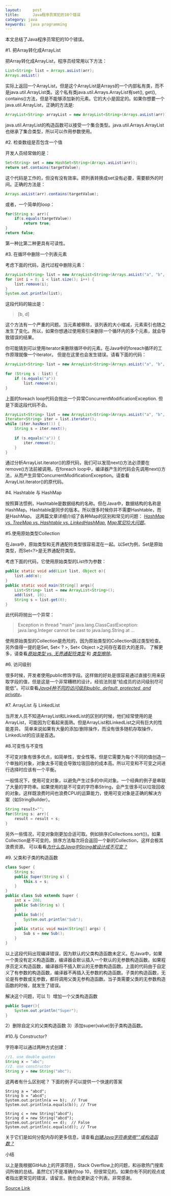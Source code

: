 ```yaml
---
layout:     post
title:      Java程序员常犯的10个错误
category: java
keywords:  java programming 
---
```

本文总结了Java程序员常犯的10个错误。

#1. 把Array转化成ArrayList

把Array转化成ArrayList，程序员经常用以下方法：
```java
List<String> list = Arrays.asList(arr);
Arrays.asList()
```
实际上返回一个ArrayList，但是这个ArrayList是Arrays的一个内部私有类，而不是java.util.ArrayList类。这个私有类java.util.Arrays.ArrayList有set(), get(), contains()方法，但是不能够添加新的元素。它的大小是固定的。如果你想要一个java.util.ArrayList，正确的方法是:
```java
ArrayList<String> arrayList = new ArrayList<String>(Arrays.asList(arr));
```
java.util.ArrayList的构造函数可以接受一个集合类型。java.util.Arrays.ArrayList也继承了集合类型，所以可以作用参数使用。

#2. 检查数组是否包含一个值

开发人员经常做的是：
```java
Set<String> set = new HashSet<String>(Arrays.asList(arr));
return set.contains(targetValue);
```
这个代码是工作的，但没有没有效率。把列表转换成set没有必要，需要额外的时间。正确的方法是：
```java
Arrays.asList(arr).contains(targetValue);
```
或者，一个简单的loop：
```java
for(String s: arr){
	if(s.equals(targetValue))
		return true;
}
return false;
```
第一种比第二种更具有可读性。

#3. 在循环中删除一个列表元素

考虑下面的代码，迭代过程中删除元素：

```java
ArrayList<String> list = new ArrayList<String>(Arrays.asList("a", "b", "c", "d"));
for (int i = 0; i < list.size(); i++) {
	list.remove(i);
}
System.out.println(list);
```

这段代码的输出是：
> [b, d]

这个方法有一个严重的问题。当元素被移除，该列表的大小缩减，元素索引也随之发生了变化。所以，如果你想通过使用索引来删除一个循环内的多个元素，就会导致错误的结果。

你可能猜到可以使用iterator来删除循环中的元素。在Java中的foreach循环的工作原理就像一个iterator。 但是在这里也会发生错误。请看下面的代码：
```java
ArrayList<String> list = new ArrayList<String>(Arrays.asList("a", "b", "c", "d"));
 
for (String s : list) {
	if (s.equals("a"))
		list.remove(s);
}
```
上面的foreach loop代码会抛出一个异常ConcurrentModificationException. 但是下面这段代码不会。
```java
ArrayList<String> list = new ArrayList<String>(Arrays.asList("a", "b", "c", "d"));
Iterator<String> iter = list.iterator();
while (iter.hasNext()) {
	String s = iter.next();
 
	if (s.equals("a")) {
		iter.remove();
	}
}
```
通过分析ArrayList.iterator()的原代码，我们可以发现next()方法必须要在remove()方法前被调用。在foreach loop中，编译器产生的代码会先调用next()方法，从而产生异常ConcurrentModificationException。请查看ArrayList.iterator()的原代码。

#4. Hashtable 与 HashMap

按照算法惯例，Hashtable是数据结构的名称。但在Java中，数据结构的名称是HashMap。Hashtable是同步的版本。所以很多时候你并不需要Hashtable，而是HashMap。 这两篇文章详细介绍了各种Map的区别和常见的问题： [*HashMap vs. TreeMap vs. Hashtable vs. LinkedHashMap*](http://www.programcreek.com/2013/03/hashmap-vs-treemap-vs-hashtable-vs-linkedhashmap/), [*Map常见10大问题*](http://www.programcreek.com/2013/09/top-9-questions-for-java-map/)。

#5.使用原始类型Collection

在Java中，原始类型和无界通配符类型很容易混在一起。以Set为例，Set是原始类型，而Set<?>是无界通配符类型。

考虑下面的代码，它使用原始类型的List作为参数：
```java
public static void add(List list, Object o){
	list.add(o);
}
public static void main(String[] args){
	List<String> list = new ArrayList<String>();
	add(list, 10);
	String s = list.get(0);
}
```
此代码将抛出一个异常：
>Exception in thread "main" java.lang.ClassCastException: java.lang.Integer cannot be cast to java.lang.String
	at ...
	
使用原始类型的Collection是危险的，因为原始类型的Collection跳过类型检查。另外值得一提的是Set, Set< ? >, Set< Object >之间存在着巨大的差异。 了解更多，请查看[*原始类型 vs. 无界通配符类型*](http://www.programcreek.com/2013/12/raw-type-set-vs-unbounded-wildcard-set/) 和 [*类型擦除*](http://www.programcreek.com/2011/12/java-type-erasure-mechanism-example/)。

#6. 访问级别

很多时候，开发者使用public修饰字段。这样做的好处是很容易通过直接引用来获取字段的值，但是这是一个非常糟糕的设计。经验法则是“给成员的访问级别尽可能低”。可以查看[*Java4种不同的访问级别public, default, protected, and private*](http://www.programcreek.com/2011/11/java-access-level-public-protected-private/)。

#7. ArrayList 与 LinkedList

当开发人员不知道ArrayList和LinkedList的区别的时候，他们经常使用的是ArrayList，可能因为它看起来面熟。但是ArrayList和LinkedList之间有巨大的性能差异。 简单来说如果有大量的添加/删除操作，而没有很多随机存取操作，LinkedList的应该是首选。

#8.可变性与不变性

不可变对象有很多优点，如简单性，安全性等。但是它需要为每个不同的值创造一个单独的对象，对象太多可能会导致垃圾回收的成本高。所以可变和不可变之间进行选择时应该有一个平衡。

一般情况下，使用可变对象，以避免产生过多的中间对象。一个经典的例子是串联了大量的字符串。如果使用的是不可变的字符串String，会产生很多可以垃圾回收的对象。这样既浪费时间也浪费CPU的运算能力，使用可变对象是正确的解决方案（如StringBuilder）。
```java
String result="";
for(String s: arr){
	result = result + s;
}
```
另外一些情况，可变对象刚更加合适可取。例如排序(Collections.sort())。如果Collection是不可变的，排序方法每次将会返回一个新的Collection，这样会极其浪费资源。 可以看看[*为什么在Java中String被设计成不可变？*](http://www.programcreek.com/2013/04/why-string-is-immutable-in-java/)

#9. 父类和子类的构造函数
```java
class Super {
    String s;
    public Super(String s) {
        this.s = s;
    }
}
public class Sub extends Super {
    int x = 200;
    public Sub(String s) {
    }
    public Sub(){
        System.out.println("Sub");
    }
    public static void main(String[] args) {
        Sub s = new Sub();
    }
}
```

以上这段代码出现编译错误，因为默认的父类构造函数未定义。在Java中，如果一个类没有定义构造函数，编译器会默认插入一个默认的无参数构造函数。如果程序员定义构造函数，编译器将不插入默认的无参数构造函数。上面的代码由于自定义了有参数的构造函数，编译器不再插入无参数的构造函数。子类的构造函数，无论是有参数或无参数，都将调用父类无参构造函数。当子类需要父类的无参数构造函数的时候，就发生了错误。

解决这个问题，可以
1）增加一个父类构造函数

```java
public Super(){
    System.out.println("Super");
}
```

2）删除自定义的父类构造函数
3）添加super(value)到子类构造函数。

#10.与 Constructor?

字符串可以通过两种方式创建：

```java
//1. use double quotes
String x = "abc";
//2. use constructor
String y = new String("abc");
```

这两者有什么区别呢？ 下面的例子可以提供一个快速的答案

```
String a = "abcd";
String b = "abcd";
System.out.println(a == b);  // True
System.out.println(a.equals(b)); // True
 
String c = new String("abcd");
String d = new String("abcd");
System.out.println(c == d);  // False
System.out.println(c.equals(d)); // True
```

关于它们是如何分配内存的更多信息，请查看[*创建Java字符串使用“”或构造函数？*](http://www.programcreek.com/2014/03/create-java-string-by-double-quotes-vs-by-constructor/)

小结

以上是我根据GitHub上的开源项目，Stack Overflow上的问题，和谷歌热门搜索词所做的总结。虽然它们不是准确的top 10，但很常见的。如果你有不同的观点或者指出更常见的错误，请留言。我也会更新这个列表。非常感谢。

[Source Link](http://www.programcreek.com/2014/05/top-10-mistakes-java-developers-make/)